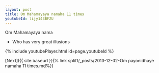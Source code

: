 ```yaml
---
layout: post
title: Om Mahamayaya namaha 11 times
youtubeId: lijy143BFZU
---
```

 
 
Om Mahamayaya nama 
 
 -  Who has very great illusions 
 
  
 
  
 
 
 
 
 
 


{% include youtubePlayer.html id=page.youtubeId %}
 
[Next]({{ site.baseurl }}{% link  split1/_posts/2013-12-02-Om payonidhaye namaha 11 times.md%})
 
